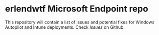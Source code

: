 # erlendwtf Microsoft Endpoint repo

This repository will contain a list of issues and potential fixes for Windows Autopilot and Intune deployments.
Check _Issues_ on Github.